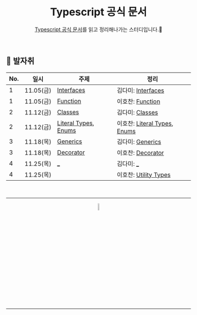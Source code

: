 <div align=center>
<h1> Typescript 공식 문서 </h1>

[Typescript 공식 문서](https://typescript-kr.github.io/pages/the-handbook.html)를 읽고 정리해나가는 스터디입니다.🌱

</div>

<br />

## 🐾 발자취

<table>
    <thead>
        <tr>
            <th> No. </th>
            <th> 일시 </th>
            <th> 주제 </th>
            <th> 정리 </th>
        </tr>
    </thead>
    <tbody>
        <tr>
            <td> 1 </td>
            <td> 11.05(금) </td>
            <td> <a href="https://typescript-kr.github.io/pages/interfaces.html">Interfaces</a> </td>
            <td>  
                김다미: <a href="./docs/interfaces.md">Interfaces</a>
            </td>
        </tr>
        <tr>
            <td> 1 </td>
            <td> 11.05(금) </td>
            <td> <a href="https://typescript-kr.github.io/pages/functions.html">Function</a> </td>
            <td>  
                이호찬: <a href="./docs/Function.md">Function</a>
            </td>
        </tr>
        <tr>
            <td> 2 </td>
            <td> 11.12(금) </td>
            <td> <a href="https://typescript-kr.github.io/pages/classes.html">Classes</a> </td>
            <td>  
                김다미: <a href="./docs/Classes.md">Classes</a>
            </td>
        </tr>
        <tr>
            <td> 2 </td>
            <td> 11.12(금) </td>
            <td> <a href="https://typescript-kr.github.io/pages/literal-types.html">Literal Types</a>, <a href="https://typescript-kr.github.io/pages/enums.html">Enums</a> </td>
            <td>  
                이호찬: <a href="./docs/Literal-types.md">Literal Types</a>, <a href="./docs/Enums.md">Enums</a>
            </td>
        </tr>
        <tr>
            <td> 3 </td>
            <td> 11.18(목) </td>
            <td> <a href="https://typescript-kr.github.io/pages/generics.html">Generics</a> </td>
            <td>  
                김다미: <a href="./docs/Generics.md">Generics</a>
            </td>
        </tr>
        <tr>
            <td> 3 </td>
            <td> 11.18(목) </td>
            <td> <a href="https://typescript-kr.github.io/pages/decorators.html">Decorator</a> </td>
            <td>  
                이호찬: <a href="./docs/Decorators.md">Decorator</a>
            </td>
        </tr>
                <tr>
            <td> 4 </td>
            <td> 11.25(목) </td>
            <td> <a href="https://typescript-kr.github.io/pages/classes.html">_</a> </td>
            <td>  
                김다미: <a href="./docs/Classes.md">_</a>
            </td>
        </tr>
        <tr>
            <td> 4 </td>
            <td> 11.25(목) </td>
            <td> <a href="https://typescript-kr.github.io/pages/utility-types.html"></a> </td>
            <td>  
                이호찬: <a href="./docs/Utility-types.md">Utility Types</a>
            </td>
        </tr>
    </tbody>
</table>

<br />
<hr />
<p align="center">
    <img width="7%" alt="_2021-05-12__1 58 58" src="https://user-images.githubusercontent.com/25525648/117926239-69859c00-b333-11eb-88d1-3c59bd5cf166.png">
</p>
<hr />
